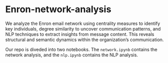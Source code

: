 # Enron-network-analysis
We analyze the Enron email network using centrality measures to identify key individuals, degree similarity to uncover communication patterns, and NLP techniques to extract insights from message content. This reveals structural and semantic dynamics within the organization’s communication.

Our repo is diveded into two notebooks. The `network.ipynb` contains the network analysis, and the `nlp.ipynb` contains the NLP analysis.


